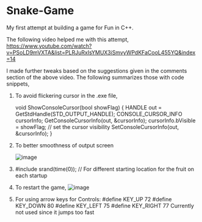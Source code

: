 # Snake-Game

My first attempt at building a game for Fun in C++. 

The following video helped me with this attempt, 
https://www.youtube.com/watch?v=PSoLD9mVXTA&list=PLRJuRxIsYMUX3iSmvyWPdKFaCooL455YQ&index=14

I made further tweaks based on the suggestions given in the comments section of the above video. The following summarizes those with code snippets, 

1. To avoid flickering cursor in the .exe file, 

    void ShowConsoleCursor(bool showFlag)
    {
        HANDLE out = GetStdHandle(STD_OUTPUT_HANDLE);
        CONSOLE_CURSOR_INFO cursorInfo;
        GetConsoleCursorInfo(out, &cursorInfo);
        cursorInfo.bVisible = showFlag; // set the cursor visibility
        SetConsoleCursorInfo(out, &cursorInfo);
    }
    
2. To better smoothness of output screen

    ![image](https://user-images.githubusercontent.com/82727990/170605478-0a64b7fe-cb5d-4875-876d-5e3c20cedfbf.png)

3. #include<ctime>
    srand(time(0)); // For different starting location for the fruit on each startup

4. To restart the game,
    ![image](https://user-images.githubusercontent.com/82727990/170605596-6cb0d11f-cd55-4b17-91b5-22c91e080a9f.png)

5. For using arrow keys for Controls:
    	#define KEY_UP 72
        #define KEY_DOWN 80
        #define KEY_LEFT 75
        #define KEY_RIGHT 77
    Currently not used since it jumps too fast



